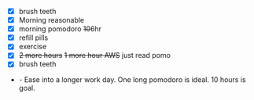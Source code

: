 * [X] brush teeth
* [X] Morning reasonable
* [X] morning pomodoro ~~10~~6hr
* [X] refill pills
* [X] exercise
* [X] ~~2 more hours~~ ~~1 more hour AWS~~ just read pomo
* [X] brush teeth
* \- Ease into a longer work day. One long pomodoro is ideal. 10 hours is goal.
